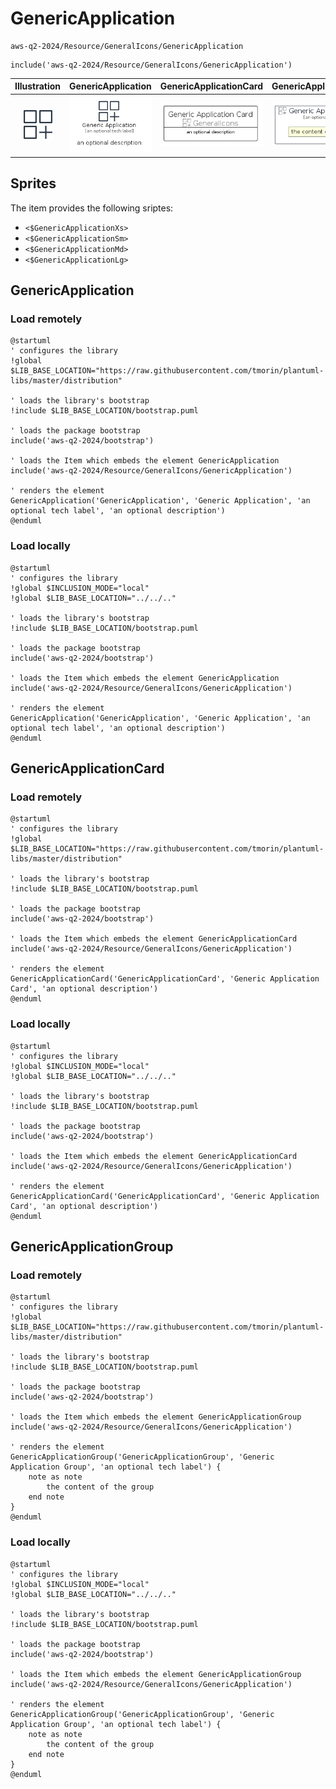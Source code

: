 # GenericApplication


```text
aws-q2-2024/Resource/GeneralIcons/GenericApplication
```

```text
include('aws-q2-2024/Resource/GeneralIcons/GenericApplication')
```



| Illustration | GenericApplication | GenericApplicationCard | GenericApplicationGroup |
| :---: | :---: | :---: | :---: |
| ![illustration for Illustration](../../../aws-q2-2024/Resource/GeneralIcons/GenericApplication.png) | ![illustration for GenericApplication](../../../aws-q2-2024/Resource/GeneralIcons/GenericApplication.Local.png) | ![illustration for GenericApplicationCard](../../../aws-q2-2024/Resource/GeneralIcons/GenericApplicationCard.Local.png) | ![illustration for GenericApplicationGroup](../../../aws-q2-2024/Resource/GeneralIcons/GenericApplicationGroup.Local.png) |



## Sprites
The item provides the following sriptes:

- `<$GenericApplicationXs>`
- `<$GenericApplicationSm>`
- `<$GenericApplicationMd>`
- `<$GenericApplicationLg>`





## GenericApplication

### Load remotely
```plantuml
@startuml
' configures the library
!global $LIB_BASE_LOCATION="https://raw.githubusercontent.com/tmorin/plantuml-libs/master/distribution"

' loads the library's bootstrap
!include $LIB_BASE_LOCATION/bootstrap.puml

' loads the package bootstrap
include('aws-q2-2024/bootstrap')

' loads the Item which embeds the element GenericApplication
include('aws-q2-2024/Resource/GeneralIcons/GenericApplication')

' renders the element
GenericApplication('GenericApplication', 'Generic Application', 'an optional tech label', 'an optional description')
@enduml
```

### Load locally
```plantuml
@startuml
' configures the library
!global $INCLUSION_MODE="local"
!global $LIB_BASE_LOCATION="../../.."

' loads the library's bootstrap
!include $LIB_BASE_LOCATION/bootstrap.puml

' loads the package bootstrap
include('aws-q2-2024/bootstrap')

' loads the Item which embeds the element GenericApplication
include('aws-q2-2024/Resource/GeneralIcons/GenericApplication')

' renders the element
GenericApplication('GenericApplication', 'Generic Application', 'an optional tech label', 'an optional description')
@enduml
```

## GenericApplicationCard

### Load remotely
```plantuml
@startuml
' configures the library
!global $LIB_BASE_LOCATION="https://raw.githubusercontent.com/tmorin/plantuml-libs/master/distribution"

' loads the library's bootstrap
!include $LIB_BASE_LOCATION/bootstrap.puml

' loads the package bootstrap
include('aws-q2-2024/bootstrap')

' loads the Item which embeds the element GenericApplicationCard
include('aws-q2-2024/Resource/GeneralIcons/GenericApplication')

' renders the element
GenericApplicationCard('GenericApplicationCard', 'Generic Application Card', 'an optional description')
@enduml
```

### Load locally
```plantuml
@startuml
' configures the library
!global $INCLUSION_MODE="local"
!global $LIB_BASE_LOCATION="../../.."

' loads the library's bootstrap
!include $LIB_BASE_LOCATION/bootstrap.puml

' loads the package bootstrap
include('aws-q2-2024/bootstrap')

' loads the Item which embeds the element GenericApplicationCard
include('aws-q2-2024/Resource/GeneralIcons/GenericApplication')

' renders the element
GenericApplicationCard('GenericApplicationCard', 'Generic Application Card', 'an optional description')
@enduml
```

## GenericApplicationGroup

### Load remotely
```plantuml
@startuml
' configures the library
!global $LIB_BASE_LOCATION="https://raw.githubusercontent.com/tmorin/plantuml-libs/master/distribution"

' loads the library's bootstrap
!include $LIB_BASE_LOCATION/bootstrap.puml

' loads the package bootstrap
include('aws-q2-2024/bootstrap')

' loads the Item which embeds the element GenericApplicationGroup
include('aws-q2-2024/Resource/GeneralIcons/GenericApplication')

' renders the element
GenericApplicationGroup('GenericApplicationGroup', 'Generic Application Group', 'an optional tech label') {
    note as note
        the content of the group
    end note
}
@enduml
```

### Load locally
```plantuml
@startuml
' configures the library
!global $INCLUSION_MODE="local"
!global $LIB_BASE_LOCATION="../../.."

' loads the library's bootstrap
!include $LIB_BASE_LOCATION/bootstrap.puml

' loads the package bootstrap
include('aws-q2-2024/bootstrap')

' loads the Item which embeds the element GenericApplicationGroup
include('aws-q2-2024/Resource/GeneralIcons/GenericApplication')

' renders the element
GenericApplicationGroup('GenericApplicationGroup', 'Generic Application Group', 'an optional tech label') {
    note as note
        the content of the group
    end note
}
@enduml
```

